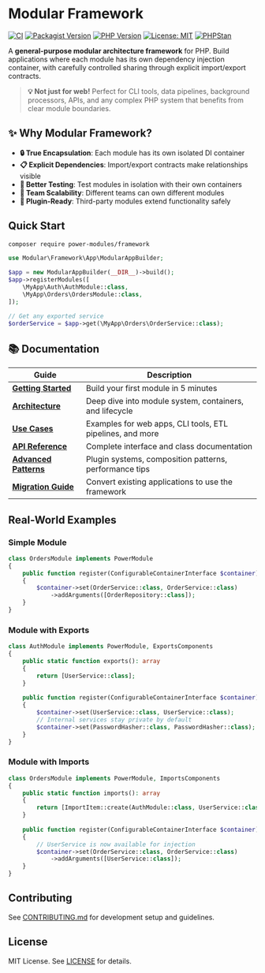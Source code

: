# Modular Framework

[![CI](https://github.com/power-modules/framework/actions/workflows/php.yml/badge.svg)](https://github.com/power-modules/framework/actions/workflows/php.yml)
[![Packagist Version](https://img.shields.io/packagist/v/power-modules/framework)](https://packagist.org/packages/power-modules/framework)
[![PHP Version](https://img.shields.io/packagist/php-v/power-modules/framework)](https://packagist.org/packages/power-modules/framework)
[![License: MIT](https://img.shields.io/badge/License-MIT-yellow.svg)](LICENSE)
[![PHPStan](https://img.shields.io/badge/PHPStan-level%208-blue)](#)

A **general-purpose modular architecture framework** for PHP. Build applications where each module has its own dependency injection container, with carefully controlled sharing through explicit import/export contracts.

> **💡 Not just for web!** Perfect for CLI tools, data pipelines, background processors, APIs, and any complex PHP system that benefits from clear module boundaries.

## ✨ Why Modular Framework?

- **🔒 True Encapsulation**: Each module has its own isolated DI container
- **📋 Explicit Dependencies**: Import/export contracts make relationships visible  
- **🧪 Better Testing**: Test modules in isolation with their own containers
- **👥 Team Scalability**: Different teams can own different modules
- **🔌 Plugin-Ready**: Third-party modules extend functionality safely

## Quick Start

```bash
composer require power-modules/framework
```

```php
use Modular\Framework\App\ModularAppBuilder;

$app = new ModularAppBuilder(__DIR__)->build();
$app->registerModules([
    \MyApp\Auth\AuthModule::class,
    \MyApp\Orders\OrdersModule::class,
]);

// Get any exported service
$orderService = $app->get(\MyApp\Orders\OrderService::class);
```

## 📚 Documentation

| Guide | Description |
|-------|-------------|
| **[Getting Started](docs/getting-started.md)** | Build your first module in 5 minutes |
| **[Architecture](docs/architecture.md)** | Deep dive into module system, containers, and lifecycle |
| **[Use Cases](docs/use-cases/README.md)** | Examples for web apps, CLI tools, ETL pipelines, and more |
| **[API Reference](docs/api-reference.md)** | Complete interface and class documentation |
| **[Advanced Patterns](docs/advanced-patterns.md)** | Plugin systems, composition patterns, performance tips |
| **[Migration Guide](docs/migration-guide.md)** | Convert existing applications to use the framework |

## Real-World Examples

### Simple Module
```php
class OrdersModule implements PowerModule
{
    public function register(ConfigurableContainerInterface $container): void
    {
        $container->set(OrderService::class, OrderService::class)
            ->addArguments([OrderRepository::class]);
    }
}
```

### Module with Exports
```php
class AuthModule implements PowerModule, ExportsComponents
{
    public static function exports(): array
    {
        return [UserService::class];
    }
    
    public function register(ConfigurableContainerInterface $container): void
    {
        $container->set(UserService::class, UserService::class);
        // Internal services stay private by default
        $container->set(PasswordHasher::class, PasswordHasher::class);
    }
}
```

### Module with Imports
```php
class OrdersModule implements PowerModule, ImportsComponents
{
    public static function imports(): array
    {
        return [ImportItem::create(AuthModule::class, UserService::class)];
    }
    
    public function register(ConfigurableContainerInterface $container): void
    {
        // UserService is now available for injection
        $container->set(OrderService::class, OrderService::class)
            ->addArguments([UserService::class]);
    }
}
```

## Contributing

See [CONTRIBUTING.md](CONTRIBUTING.md) for development setup and guidelines.

## License

MIT License. See [LICENSE](LICENSE) for details.